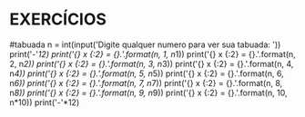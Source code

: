 # EXERCÍCIOS
 #tabuada
 n = int(input('Digite qualquer numero para ver sua tabuada: '))
print('-'*12)
print('{} x {:2} = {}.'.format(n, 1, n*1))
print('{} x {:2} = {}.'.format(n, 2, n*2))
print('{} x {:2} = {}.'.format(n, 3, n*3))
print('{} x {:2} = {}.'.format(n, 4, n*4))
print('{} x {:2} = {}.'.format(n, 5, n*5))
print('{} x {:2} = {}.'.format(n, 6, n*6))
print('{} x {:2} = {}.'.format(n, 7, n*7))
print('{} x {:2} = {}.'.format(n, 8, n*8))
print('{} x {:2} = {}.'.format(n, 9, n*9))
print('{} x {:2} = {}.'.format(n, 10, n*10))
print('-'*12)
